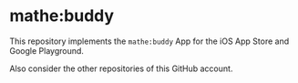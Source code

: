 # mathe:buddy

This repository implements the ``mathe:buddy`` App for the iOS App Store and Google Playground.

Also consider the other repositories of this GitHub account.
